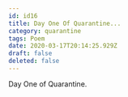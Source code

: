 ```yaml
---
id: id16
title: Day One Of Quarantine...
category: quarantine
tags: Poem
date: 2020-03-17T20:14:25.929Z
draft: false
deleted: false
---
```


Day One of Quarantine.